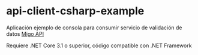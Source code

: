 # api-client-csharp-example
Aplicación ejemplo de consola para consumir servicio de validación de datos [Migo API](https://api.migo.pe/)

Requiere .NET Core 3.1 o superior, código compatible con .NET Framework
